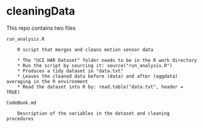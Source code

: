 cleaningData
============

This repo contains two files

    run_analysis.R
        
        R script that merges and cleans motion sensor data
        
        * The "UCI HAR Dataset" folder needs to be in the R work directory
        * Run the script by sourcing it: source("run_analysis.R")
        * Produces a tidy dataset in "data.txt"
        * Leaves the cleaned data before (data) and after (aggdata) averaging in the R environment
        * Read the dataset into R by: read.table("data.txt", header = TRUE)

    CodeBook.md
    
        Description of the variables in the dataset and cleaning procedures